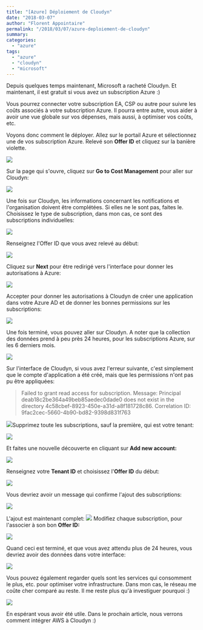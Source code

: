 ```yaml
---
title: "[Azure] Déploiement de Cloudyn"
date: "2018-03-07"
author: "Florent Appointaire"
permalink: "/2018/03/07/azure-deploiement-de-cloudyn"
summary:
categories: 
  - "azure"
tags: 
  - "azure"
  - "cloudyn"
  - "microsoft"
---
```

Depuis quelques temps maintenant, Microsoft a racheté Cloudyn. Et maintenant, il est gratuit si vous avez un subscription Azure :)

Vous pourrez connecter votre subscription EA, CSP ou autre pour suivre les coûts associés à votre subscription Azure. Il pourra entre autre, vous aider à avoir une vue globale sur vos dépenses, mais aussi, à optimiser vos coûts, etc.

Voyons donc comment le déployer. Allez sur le portail Azure et sélectionnez une de vos subscription Azure. Relevé son **Offer ID** et cliquez sur la banière violette.

[![](https://cloudyjourney.fr/wp-content/uploads/2018/03/CloudynAzure01.png)](https://cloudyjourney.fr/wp-content/uploads/2018/03/CloudynAzure01.png)

Sur la page qui s'ouvre, cliquez sur **Go to Cost Management** pour aller sur Cloudyn:

[![](https://cloudyjourney.fr/wp-content/uploads/2018/03/CloudynAzure02.png)](https://cloudyjourney.fr/wp-content/uploads/2018/03/CloudynAzure02.png)

Une fois sur Cloudyn, les informations concernant les notifications et l'organisation doivent être complétées. Si elles ne le sont pas, faites le. Choisissez le type de subscription, dans mon cas, ce sont des subscriptions individuelles:

[![](https://cloudyjourney.fr/wp-content/uploads/2018/03/CloudynAzure03.png)](https://cloudyjourney.fr/wp-content/uploads/2018/03/CloudynAzure03.png)

Renseignez l'Offer ID que vous avez relevé au début:

[![](https://cloudyjourney.fr/wp-content/uploads/2018/03/CloudynAzure04.png)](https://cloudyjourney.fr/wp-content/uploads/2018/03/CloudynAzure04.png)

Cliquez sur **Next** pour être redirigé vers l'interface pour donner les autorisations à Azure:

[![](https://cloudyjourney.fr/wp-content/uploads/2018/03/CloudynAzure05.png)](https://cloudyjourney.fr/wp-content/uploads/2018/03/CloudynAzure05.png)

Accepter pour donner les autorisations à Cloudyn de créer une application dans votre Azure AD et de donner les bonnes permissions sur les subscriptions:

[![](https://cloudyjourney.fr/wp-content/uploads/2018/03/CloudynAzure06.png)](https://cloudyjourney.fr/wp-content/uploads/2018/03/CloudynAzure06.png)

Une fois terminé, vous pouvez aller sur Cloudyn. A noter que la collection des données prend à peu près 24 heures, pour les subscriptions Azure, sur les 6 derniers mois.

[![](https://cloudyjourney.fr/wp-content/uploads/2018/03/CloudynAzure07.png)](https://cloudyjourney.fr/wp-content/uploads/2018/03/CloudynAzure07.png)

Sur l'interface de Cloudyn, si vous avez l'erreur suivante, c'est simplement que le compte d'application a été créé, mais que les permissions n'ont pas pu être appliquées:

> Failed to grant read access for subscription. Message: Principal deab18c2be364a49beb85aedec0dade0 does not exist in the directory 4c58cbef-8923-450e-a31d-a8f181728c86. Correlation ID: 9fac2cec-5660-4b90-bd82-9398d831f763

[![](https://cloudyjourney.fr/wp-content/uploads/2018/03/CloudynAzure10-1.png)](https://cloudyjourney.fr/wp-content/uploads/2018/03/CloudynAzure10-1.png)Supprimez toute les subscriptions, sauf la première, qui est votre tenant:

[![](https://cloudyjourney.fr/wp-content/uploads/2018/03/CloudynAzure11.png)](https://cloudyjourney.fr/wp-content/uploads/2018/03/CloudynAzure11.png)

Et faites une nouvelle découverte en cliquant sur **Add new account:**

[![](https://cloudyjourney.fr/wp-content/uploads/2018/03/CloudynAzure12.png)](https://cloudyjourney.fr/wp-content/uploads/2018/03/CloudynAzure12.png)

Renseignez votre **Tenant ID** et choisissez l'**Offer ID** du début:

[![](https://cloudyjourney.fr/wp-content/uploads/2018/03/CloudynAzure13.png)](https://cloudyjourney.fr/wp-content/uploads/2018/03/CloudynAzure13.png)

Vous devriez avoir un message qui confirme l'ajout des subscriptions:

[![](https://cloudyjourney.fr/wp-content/uploads/2018/03/CloudynAzure14.png)](https://cloudyjourney.fr/wp-content/uploads/2018/03/CloudynAzure14.png)

L'ajout est maintenant complet: [![](https://cloudyjourney.fr/wp-content/uploads/2018/03/CloudynAzure15.png)](https://cloudyjourney.fr/wp-content/uploads/2018/03/CloudynAzure15.png) Modifiez chaque subscription, pour l'associer à son bon **Offer ID:**

[![](https://cloudyjourney.fr/wp-content/uploads/2018/03/CloudynAzure09.png)](https://cloudyjourney.fr/wp-content/uploads/2018/03/CloudynAzure09.png)

Quand ceci est terminé, et que vous avez attendu plus de 24 heures, vous devriez avoir des données dans votre interface:

[![](https://cloudyjourney.fr/wp-content/uploads/2018/03/CloudynAzure16.png)](https://cloudyjourney.fr/wp-content/uploads/2018/03/CloudynAzure16.png)

Vous pouvez également regarder quels sont les services qui consomment le plus, etc. pour optimiser votre infrastructure. Dans mon cas, le réseau me coûte cher comparé au reste. Il me reste plus qu'à investiguer pourquoi :)

[![](https://cloudyjourney.fr/wp-content/uploads/2018/03/CloudynAzure17.png)](https://cloudyjourney.fr/wp-content/uploads/2018/03/CloudynAzure17.png)

En espérant vous avoir été utile. Dans le prochain article, nous verrons comment intégrer AWS à Cloudyn :)
